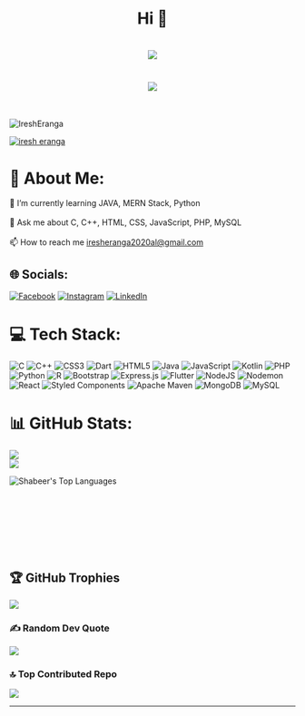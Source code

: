 <h1 align="center">Hi 👋</h1>

<h1 align="center">
<img src="https://readme-typing-svg.herokuapp.com/?color=FFFFFF&height=18&width=340&vCenter=true&lines=Welcome+To+My+GITHUB+Profile" > </h1>

<h1 align="center">
<img src="https://readme-typing-svg.herokuapp.com/?color=016EEA&height=18&width=170&vCenter=true&lines=I'm+Iresh;From+Sri+Lanka" > </h1>

<br>



<p align="left"> <img src="https://komarev.com/ghpvc/?username=IreshEranga&label=Profile%20views&color=0e75b6&style=flat" alt="IreshEranga" /> </p>

<p align="left"> <a href="https://github.com/IreshEranga" target="blank"><img src="https://img.shields.io/github/followers/IreshEranga?label=Follow&style=social" alt="iresh eranga" /></a> </p>

# 💫 About Me:
🌱 I’m currently learning JAVA, MERN Stack, Python<br><br>💬 Ask me about C, C++, HTML, CSS, JavaScript, PHP, MySQL<br><br>📫 How to reach me iresheranga2020al@gmail.com


## 🌐 Socials:
[![Facebook](https://img.shields.io/badge/Facebook-%231877F2.svg?logo=Facebook&logoColor=white)](https://facebook.com/iresh.eranga.336) [![Instagram](https://img.shields.io/badge/Instagram-%23E4405F.svg?logo=Instagram&logoColor=white)](https://instagram.com/iresh_era) [![LinkedIn](https://img.shields.io/badge/LinkedIn-%230077B5.svg?logo=linkedin&logoColor=white)](www.linkedin.com/in/iresh-eranga-2a1069252) 

# 💻 Tech Stack:
![C](https://img.shields.io/badge/c-%2300599C.svg?style=flat&logo=c&logoColor=white) ![C++](https://img.shields.io/badge/c++-%2300599C.svg?style=flat&logo=c%2B%2B&logoColor=white) ![CSS3](https://img.shields.io/badge/css3-%231572B6.svg?style=flat&logo=css3&logoColor=white) ![Dart](https://img.shields.io/badge/dart-%230175C2.svg?style=flat&logo=dart&logoColor=white) ![HTML5](https://img.shields.io/badge/html5-%23E34F26.svg?style=flat&logo=html5&logoColor=white) ![Java](https://img.shields.io/badge/java-%23ED8B00.svg?style=flat&logo=openjdk&logoColor=white) ![JavaScript](https://img.shields.io/badge/javascript-%23323330.svg?style=flat&logo=javascript&logoColor=%23F7DF1E) ![Kotlin](https://img.shields.io/badge/kotlin-%237F52FF.svg?style=flat&logo=kotlin&logoColor=white) ![PHP](https://img.shields.io/badge/php-%23777BB4.svg?style=flat&logo=php&logoColor=white) ![Python](https://img.shields.io/badge/python-3670A0?style=flat&logo=python&logoColor=ffdd54) ![R](https://img.shields.io/badge/r-%23276DC3.svg?style=flat&logo=r&logoColor=white) ![Bootstrap](https://img.shields.io/badge/bootstrap-%238511FA.svg?style=flat&logo=bootstrap&logoColor=white) ![Express.js](https://img.shields.io/badge/express.js-%23404d59.svg?style=flat&logo=express&logoColor=%2361DAFB) ![Flutter](https://img.shields.io/badge/Flutter-%2302569B.svg?style=flat&logo=Flutter&logoColor=white) ![NodeJS](https://img.shields.io/badge/node.js-6DA55F?style=flat&logo=node.js&logoColor=white) ![Nodemon](https://img.shields.io/badge/NODEMON-%23323330.svg?style=flat&logo=nodemon&logoColor=%BBDEAD) ![React](https://img.shields.io/badge/react-%2320232a.svg?style=flat&logo=react&logoColor=%2361DAFB) ![Styled Components](https://img.shields.io/badge/styled--components-DB7093?style=flat&logo=styled-components&logoColor=white) ![Apache Maven](https://img.shields.io/badge/Apache%20Maven-C71A36?style=flat&logo=Apache%20Maven&logoColor=white) ![MongoDB](https://img.shields.io/badge/MongoDB-%234ea94b.svg?style=flat&logo=mongodb&logoColor=white) ![MySQL](https://img.shields.io/badge/mysql-%2300000f.svg?style=flat&logo=mysql&logoColor=white)
# 📊 GitHub Stats:
![](https://github-readme-stats.vercel.app/api?username=IreshEranga&theme=dracula&hide_border=false&include_all_commits=true&count_private=true)<br/>
![](https://github-readme-streak-stats.herokuapp.com/?user=IreshEranga&theme=dracula&hide_border=false)<br/>

<p align="">
   
  <a href="#"><img align="left" alt="Shabeer's Top Languages" src="https://github-readme-stats.vercel.app/api/top-langs/?username=IreshEranga&langs_count=8&count_private=true&layout=compact&theme=algolia&hide_border=true" /></a>
<!-- <a href="#"><img align="right" height="200 alt="Shabeer's Top Languages" src="https://media.giphy.com/media/sCbpbwEz3ObZq6zdmM/giphy.gif" /></a>-->
</p>

<br/><br/><br/><br/><br/><br/><br/><br/>

## 🏆 GitHub Trophies
![](https://github-profile-trophy.vercel.app/?username=IreshEranga&theme=algolia&no-frame=false&no-bg=false&margin-w=4)

### ✍️ Random Dev Quote
![](https://quotes-github-readme.vercel.app/api?type=horizontal&theme=light)

### 🔝 Top Contributed Repo
![](https://github-contributor-stats.vercel.app/api?username=IreshEranga&limit=5&theme=onedark&combine_all_yearly_contributions=true)

---


<!-- Proudly created with GPRM ( https://gprm.itsvg.in ) -->
